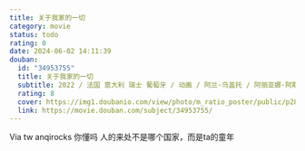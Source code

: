 ```yaml
---
title: 关于我家的一切
category: movie
status: todo
rating: 0
date: 2024-06-02 14:11:39
douban:
  id: "34953755"
  title: 关于我家的一切
  subtitle: 2022 / 法国 意大利 瑞士 葡萄牙 / 动画 / 阿兰·乌盖托 / 阿丽亚娜·阿斯卡里德 阿兰·乌盖托
  rating: 8
  cover: https://img1.doubanio.com/view/photo/m_ratio_poster/public/p2874657180.jpg
  link: https://movie.douban.com/subject/34953755/
---
```


Via tw anqirocks 你懂吗 人的来处不是哪个国家，而是ta的童年